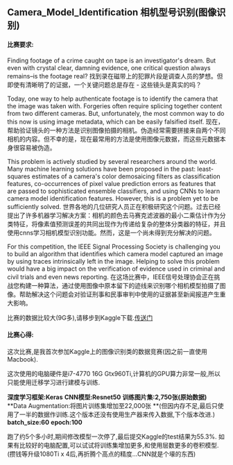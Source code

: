## Camera_Model_Identification 相机型号识别(图像识别)

#### 比赛要求:

Finding footage of a crime caught on tape is an investigator's dream. But even with crystal clear, damning evidence, one critical question always remains–is the footage real?
找到录在磁带上的犯罪片段是调查人员的梦想。但即使有清晰明了的证据，一个关键问题总是存在 - 这些镜头是真实的吗？

Today, one way to help authenticate footage is to identify the camera that the image was taken with. Forgeries often require splicing together content from two different cameras. But, unfortunately, the most common way to do this now is using image metadata, which can be easily falsified itself.
现在，帮助验证镜头的一种方法是识别图像拍摄的相机。伪造经常需要拼接来自两个不同相机的内容。但不幸的是，现在最常用的方法是使用图像元数据，而这些元数据本身很容易被伪造。

This problem is actively studied by several researchers around the world. Many machine learning solutions have been proposed in the past: least-squares estimates of a camera's color demosaicing filters as classification features, co-occurrences of pixel value prediction errors as features that are passed to sophisticated ensemble classifiers, and using CNNs to learn camera model identification features. However, this is a problem yet to be sufficiently solved.
世界各地的几位研究人员正在积极研究这个问题。过去已经提出了许多机器学习解决方案：相机的颜色去马赛克滤波器的最小二乘估计作为分类特征，将像素值预测误差的共同出现作为传递给复杂的整体分类器的特征，并且使用cnns学习相机模型识别功能。然而，这是一个尚未得到充分解决的问题。

For this competition, the IEEE Signal Processing Society is challenging you to build an algorithm that identifies which camera model captured an image by using traces intrinsically left in the image. Helping to solve this problem would have a big impact on the verification of evidence used in criminal and civil trials and even news reporting.
在这场比赛中，IEEE信号处理协会正在挑战您构建一种算法，通过使用图像中原本留下的迹线来识别哪个相机模型拍摄了图像。帮助解决这个问题会对验证刑事和民事审判中使用的证据甚至新闻报道产生重大影响。

比赛的数据比较大(9G多),请移步到Kaggle下载.[传送门](https://www.kaggle.com/c/sp-society-camera-model-identification/data)

#### 比赛心得:

这次比赛,是我首次参加Kaggle上的图像识别类的数据竞赛(因之前一直使用Macbook).

这次使用的电脑硬件是i7-4770 16G Gtx960Ti,计算机的GPU算力非常一般,所以只能使用迁移学习进行建模与训练.

**深度学习框架:Keras**
**CNN模型:Resnet50**
**训练图片集:2,750张(原始数据)**
**Data Augmentation:将图片训练集增加至22,000张 **(但因内存不足,最后只使用了一半的数据作训练.这个版本还没有使用生产器来传入数据,下个版本改进.)
**batch_size:60**
**epoch:100**

跑了约5个多小时,期间修改模型一次停了,最后提交Kaggle的test结果为55.3%.
如果有比较好的电脑配置,可以试试将训练集增加更多,和使用层数更多的卷积模型.(攒钱等升级1080Ti x 4后,再折腾个高点的精度...CNN就是个壕的东西)
